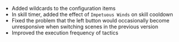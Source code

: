 <!-- **Important: You need to reset your configuration file, a breaking change has been made in this version** -->

- Added wildcards to the configuration items
- In skill timer, added the effect of `Impetuous Winds` on skill cooldown
- Fixed the problem that the left button would occasionally become unresponsive when switching scenes in the previous version
- Improved the execution frequency of tactics